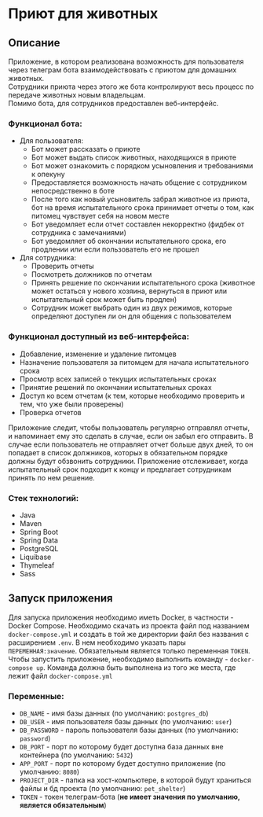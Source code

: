 # Приют для животных
## Описание
Приложение, в котором реализована возможность для пользователя через телеграм бота взаимодействовать с приютом для домашних животных.  
Сотрудники приюта через этого же бота контролируют весь процесс по передаче животных новым владельцам.  
Помимо бота, для сотрудников предоставлен веб-интерфейс.
### Функционал бота:
* Для пользователя:
    * Бот может рассказать о приюте
    * Бот может выдать список животных, находящихся в приюте
    * Бот может ознакомить с порядком усыновления и требованиями к опекуну
    * Предоставляется возможность начать общение с сотрудником непосредственно в боте
    * После того как новый усыновитель забрал животное из приюта, бот на время испытательного срока принимает отчеты о том, как питомец чувствует себя на новом месте
    * Бот уведомляет если отчет составлен некорректно (фидбек от сотрудника с замечаниями)
    * Бот уведомляет об окончании испытательного срока, его продлении или если пользователь его не прошел
* Для сотрудника:
    * Проверить отчеты
    * Посмотреть должников по отчетам
    * Принять решение по окончании испытательного срока (животное может остаться у нового хозяина, вернуться в приют или испытательный срок может быть продлен)
    * Сотрудник может выбрать один из двух режимов, которые определяют доступен ли он для общения с пользователем

### Функционал доступный из веб-интерфейса:
* Добавление, изменение и удаление питомцев
* Назначение пользователя за питомцем для начала испытательного срока
* Просмотр всех записей о текущих испытательных сроках
* Принятие решений по окончании испытательных сроках
* Доступ ко всем отчетам (к тем, которые необходимо проверить и тем, что уже были проверены)
* Проверка отчетов

Приложение следит, чтобы пользователь регулярно отправлял отчеты, и напоминает ему это сделать в случае, если он забыл его отправить.
В случае если пользователь не отправляет отчет больше двух дней, то он попадает в список должников, которых в обязательном порядке должны будут обзвонить сотрудники.
Приложение отслеживает, когда испытательный срок подходит к концу и предлагает сотрудникам принять по нем решение.

### Стек технологий:
* Java
* Maven
* Spring Boot
* Spring Data
* PostgreSQL
* Liquibase
* Thymeleaf
* Sass

## Запуск приложения
Для запуска приложения необходимо иметь Docker, в частности - Docker Compose. Необходимо скачать из проекта файл под
названием `docker-compose.yml` и создать в той же директории файл без названия с расширением `.env`. В нем необходимо
указать пары `ПЕРЕМЕННАЯ:значение`. Обязательным является только переменная `TOKEN`. Чтобы запустить приложение,
необходимо выполнить команду - `docker-compose up`. Команда должна быть выполнена из того же места, где лежит файл `docker-compose.yml`
### Переменные:
* `DB_NAME` - имя базы данных (по умолчанию: `postgres_db`)
* `DB_USER` - имя пользователя базы данных (по умолчанию: `user`)
* `DB_PASSWORD` - пароль пользователя базы данных (по умолчанию: `password`)
* `DB_PORT` - порт по которому будет доступна база данных вне контейнера (по умолчанию: `5432`)
* `APP_PORT` - порт по которому будет доступно приложение (по умолчанию: `8080`)
* `PROJECT_DIR` - папка на хост-компьютере, в которой будут храниться файлы и бд проекта (по умолчанию: `pet_shelter`)
* `TOKEN` - токен телеграм-бота (**не имеет значения по умолчанию, является обязательным**)
